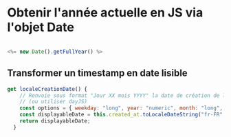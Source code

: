 # Obtenir l'année actuelle en JS via l'objet Date

```js

<%= new Date().getFullYear() %>

```

## Transformer un timestamp en date lisible 

```js
get localeCreationDate() {
    // Renvoie sous format "Jour XX mois YYYY" la date de création de l'instance
    // (ou utiliser dayJS)
    const options = { weekday: "long", year: "numeric", month: "long", day: "numeric" };
    const displayableDate = this.created_at.toLocaleDateString("fr-FR", options);
    return displayableDate;
  }
```
